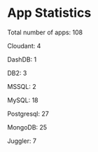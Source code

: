 
# App Statistics

Total number of apps:      108

Cloudant:        4

DashDB:        1

DB2:        3

MSSQL:        2

MySQL:       18

Postgresql:       27

MongoDB:       25

Juggler:        7

